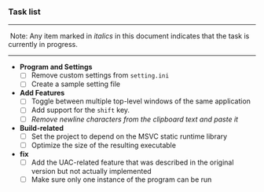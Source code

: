 ### Task list

---

​	Note: Any item marked in *italics* in this document indicates that the task is currently in progress.

---

- **Program and Settings**
    - [ ] Remove custom settings from `setting.ini`
    - [ ] Create a sample setting file
- **Add Features**
    - [ ] Toggle between multiple top-level windows of the same application
    - [ ] Add support for the `shift` key.
    - [ ] *Remove newline characters from the clipboard text and paste it*
- **Build-related**
    - [ ] Set the project to depend on the MSVC static runtime library
    - [ ] Optimize the size of the resulting executable
- **fix**
    - [ ] Add the UAC-related feature that was described in the original version but not actually implemented
    - [ ] Make sure only one instance of the program can be run 

